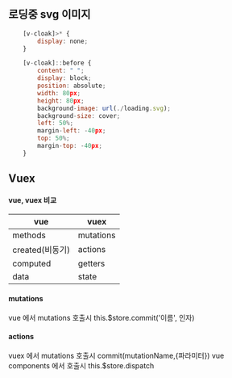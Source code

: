 ## 로딩중 svg 이미지

```javascript
    [v-cloak]>* {
        display: none;
    }

    [v-cloak]::before {
        content: " ";
        display: block;
        position: absolute;
        width: 80px;
        height: 80px;
        background-image: url(./loading.svg);
        background-size: cover;
        left: 50%;
        margin-left: -40px;
        top: 50%;
        margin-top: -40px;
    }
```

## Vuex


#### vue, vuex 비교
| vue          | vuex      |
| ------------ | --------- |
| methods      | mutations |
| created(비동기) | actions   |
| computed     | getters   |
| data         | state     |

#### mutations
vue 에서 mutations 호출시 this.\$store.commit('이름', 인자)

#### actions
vuex 에서 mutations 호출시 commit(mutationName,{파라미터})
vue components 에서 호출시 this.\$store.dispatch
